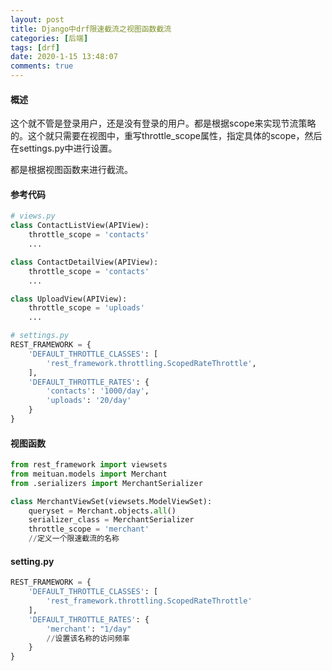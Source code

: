 ```yaml
---
layout: post
title: Django中drf限速截流之视图函数截流
categories: [后端]
tags: [drf]
date: 2020-1-15 13:48:07
comments: true
---
```



#### 概述

这个就不管是登录用户，还是没有登录的用户。都是根据scope来实现节流策略的。这个就只需要在视图中，重写throttle_scope属性，指定具体的scope，然后在settings.py中进行设置。

都是根据视图函数来进行截流。

#### 参考代码


```python
# views.py
class ContactListView(APIView):
    throttle_scope = 'contacts'
    ...

class ContactDetailView(APIView):
    throttle_scope = 'contacts'
    ...

class UploadView(APIView):
    throttle_scope = 'uploads'
    ...

# settings.py
REST_FRAMEWORK = {
    'DEFAULT_THROTTLE_CLASSES': [
        'rest_framework.throttling.ScopedRateThrottle',
    ],
    'DEFAULT_THROTTLE_RATES': {
        'contacts': '1000/day',
        'uploads': '20/day'
    }
}
```


#### 视图函数

```python
from rest_framework import viewsets
from meituan.models import Merchant
from .serializers import MerchantSerializer

class MerchantViewSet(viewsets.ModelViewSet):
    queryset = Merchant.objects.all()
    serializer_class = MerchantSerializer
    throttle_scope = 'merchant'
    //定义一个限速截流的名称

```

#### setting.py


```python
REST_FRAMEWORK = {
    'DEFAULT_THROTTLE_CLASSES': [
        'rest_framework.throttling.ScopedRateThrottle'
    ],
    'DEFAULT_THROTTLE_RATES': {
        'merchant': "1/day"
        //设置该名称的访问频率
    }
}
```

















